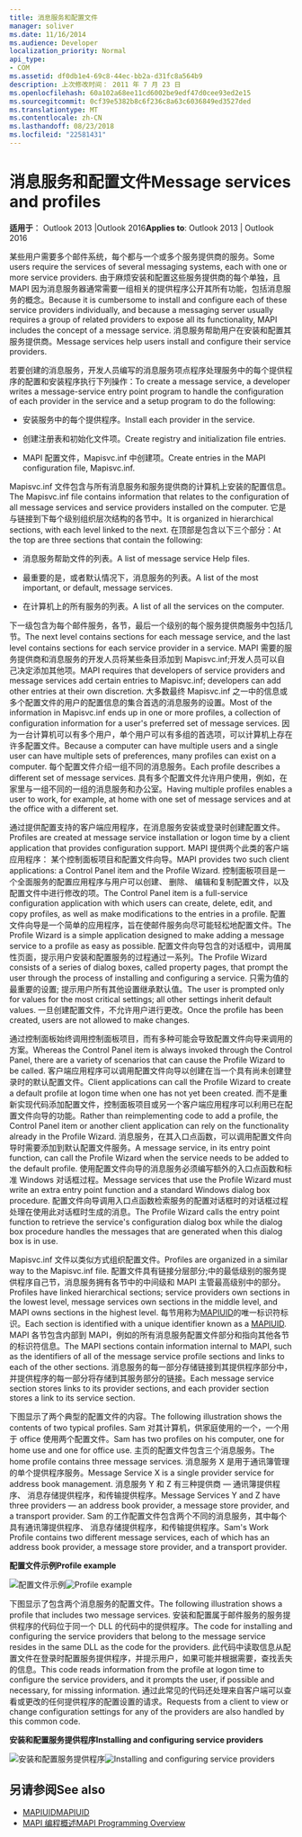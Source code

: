 ```yaml
---
title: 消息服务和配置文件
manager: soliver
ms.date: 11/16/2014
ms.audience: Developer
localization_priority: Normal
api_type:
- COM
ms.assetid: df0db1e4-69c8-44ec-bb2a-d31fc8a564b9
description: 上次修改时间： 2011 年 7 月 23 日
ms.openlocfilehash: 60a102a68ee11cd6002be9edf47d0cee93ed2e15
ms.sourcegitcommit: 0cf39e5382b8c6f236c8a63c6036849ed3527ded
ms.translationtype: MT
ms.contentlocale: zh-CN
ms.lasthandoff: 08/23/2018
ms.locfileid: "22581431"
---
```

# <a name="message-services-and-profiles"></a><span data-ttu-id="ea390-103">消息服务和配置文件</span><span class="sxs-lookup"><span data-stu-id="ea390-103">Message services and profiles</span></span>
  
<span data-ttu-id="ea390-104">**适用于**： Outlook 2013 |Outlook 2016</span><span class="sxs-lookup"><span data-stu-id="ea390-104">**Applies to**: Outlook 2013 | Outlook 2016</span></span> 
  
<span data-ttu-id="ea390-105">某些用户需要多个邮件系统，每个都与一个或多个服务提供商的服务。</span><span class="sxs-lookup"><span data-stu-id="ea390-105">Some users require the services of several messaging systems, each with one or more service providers.</span></span> <span data-ttu-id="ea390-106">由于麻烦安装和配置这些服务提供商的每个单独，且 MAPI 因为消息服务器通常需要一组相关的提供程序公开其所有功能，包括消息服务的概念。</span><span class="sxs-lookup"><span data-stu-id="ea390-106">Because it is cumbersome to install and configure each of these service providers individually, and because a messaging server usually requires a group of related providers to expose all its functionality, MAPI includes the concept of a message service.</span></span> <span data-ttu-id="ea390-107">消息服务帮助用户在安装和配置其服务提供商。</span><span class="sxs-lookup"><span data-stu-id="ea390-107">Message services help users install and configure their service providers.</span></span>
  
<span data-ttu-id="ea390-108">若要创建的消息服务，开发人员编写的消息服务项点程序处理服务中的每个提供程序的配置和安装程序执行下列操作：</span><span class="sxs-lookup"><span data-stu-id="ea390-108">To create a message service, a developer writes a message-service entry point program to handle the configuration of each provider in the service and a setup program to do the following:</span></span>
  
- <span data-ttu-id="ea390-109">安装服务中的每个提供程序。</span><span class="sxs-lookup"><span data-stu-id="ea390-109">Install each provider in the service.</span></span>
    
- <span data-ttu-id="ea390-110">创建注册表和初始化文件项。</span><span class="sxs-lookup"><span data-stu-id="ea390-110">Create registry and initialization file entries.</span></span>
    
- <span data-ttu-id="ea390-111">MAPI 配置文件，Mapisvc.inf 中创建项。</span><span class="sxs-lookup"><span data-stu-id="ea390-111">Create entries in the MAPI configuration file, Mapisvc.inf.</span></span>
    
<span data-ttu-id="ea390-112">Mapisvc.inf 文件包含与所有消息服务和服务提供商的计算机上安装的配置信息。</span><span class="sxs-lookup"><span data-stu-id="ea390-112">The Mapisvc.inf file contains information that relates to the configuration of all message services and service providers installed on the computer.</span></span> <span data-ttu-id="ea390-113">它是与链接到下每个级别组织层次结构的各节中。</span><span class="sxs-lookup"><span data-stu-id="ea390-113">It is organized in hierarchical sections, with each level linked to the next.</span></span> <span data-ttu-id="ea390-114">在顶部是包含以下三个部分：</span><span class="sxs-lookup"><span data-stu-id="ea390-114">At the top are three sections that contain the following:</span></span> 
  
- <span data-ttu-id="ea390-115">消息服务帮助文件的列表。</span><span class="sxs-lookup"><span data-stu-id="ea390-115">A list of message service Help files.</span></span>
    
- <span data-ttu-id="ea390-116">最重要的是，或者默认情况下，消息服务的列表。</span><span class="sxs-lookup"><span data-stu-id="ea390-116">A list of the most important, or default, message services.</span></span>
    
- <span data-ttu-id="ea390-117">在计算机上的所有服务的列表。</span><span class="sxs-lookup"><span data-stu-id="ea390-117">A list of all the services on the computer.</span></span>
    
<span data-ttu-id="ea390-118">下一级包含为每个邮件服务，各节，最后一个级别的每个服务提供商服务中包括几节。</span><span class="sxs-lookup"><span data-stu-id="ea390-118">The next level contains sections for each message service, and the last level contains sections for each service provider in a service.</span></span> <span data-ttu-id="ea390-119">MAPI 需要的服务提供商和消息服务的开发人员将某些条目添加到 Mapisvc.inf;开发人员可以自己决定添加其他项。</span><span class="sxs-lookup"><span data-stu-id="ea390-119">MAPI requires that developers of service providers and message services add certain entries to Mapisvc.inf; developers can add other entries at their own discretion.</span></span> <span data-ttu-id="ea390-120">大多数最终 Mapisvc.inf 之一中的信息或多个配置文件的用户的配置信息的集合首选的消息服务的设置。</span><span class="sxs-lookup"><span data-stu-id="ea390-120">Most of the information in Mapisvc.inf ends up in one or more profiles, a collection of configuration information for a user's preferred set of message services.</span></span> <span data-ttu-id="ea390-121">因为一台计算机可以有多个用户，单个用户可以有多组的首选项，可以计算机上存在许多配置文件。</span><span class="sxs-lookup"><span data-stu-id="ea390-121">Because a computer can have multiple users and a single user can have multiple sets of preferences, many profiles can exist on a computer.</span></span> <span data-ttu-id="ea390-122">每个配置文件介绍一组不同的消息服务。</span><span class="sxs-lookup"><span data-stu-id="ea390-122">Each profile describes a different set of message services.</span></span> <span data-ttu-id="ea390-123">具有多个配置文件允许用户使用，例如，在家里与一组不同的一组的消息服务和办公室。</span><span class="sxs-lookup"><span data-stu-id="ea390-123">Having multiple profiles enables a user to work, for example, at home with one set of message services and at the office with a different set.</span></span>
  
<span data-ttu-id="ea390-124">通过提供配置支持的客户端应用程序，在消息服务安装或登录时创建配置文件。</span><span class="sxs-lookup"><span data-stu-id="ea390-124">Profiles are created at message service installation or logon time by a client application that provides configuration support.</span></span> <span data-ttu-id="ea390-125">MAPI 提供两个此类的客户端应用程序： 某个控制面板项目和配置文件向导。</span><span class="sxs-lookup"><span data-stu-id="ea390-125">MAPI provides two such client applications: a Control Panel item and the Profile Wizard.</span></span> <span data-ttu-id="ea390-126">控制面板项目是一个全面服务的配置应用程序与用户可以创建、 删除、 编辑和复制配置文件，以及配置文件中进行修改的项。</span><span class="sxs-lookup"><span data-stu-id="ea390-126">The Control Panel item is a full-service configuration application with which users can create, delete, edit, and copy profiles, as well as make modifications to the entries in a profile.</span></span> <span data-ttu-id="ea390-127">配置文件向导是一个简单的应用程序，旨在使邮件服务向尽可能轻松地配置文件。</span><span class="sxs-lookup"><span data-stu-id="ea390-127">The Profile Wizard is a simple application designed to make adding a message service to a profile as easy as possible.</span></span> <span data-ttu-id="ea390-128">配置文件向导包含的对话框中，调用属性页面，提示用户安装和配置服务的过程通过一系列。</span><span class="sxs-lookup"><span data-stu-id="ea390-128">The Profile Wizard consists of a series of dialog boxes, called property pages, that prompt the user through the process of installing and configuring a service.</span></span> <span data-ttu-id="ea390-129">只需为值的最重要的设置; 提示用户所有其他设置继承默认值。</span><span class="sxs-lookup"><span data-stu-id="ea390-129">The user is prompted only for values for the most critical settings; all other settings inherit default values.</span></span> <span data-ttu-id="ea390-130">一旦创建配置文件，不允许用户进行更改。</span><span class="sxs-lookup"><span data-stu-id="ea390-130">Once the profile has been created, users are not allowed to make changes.</span></span> 
  
<span data-ttu-id="ea390-131">通过控制面板始终调用控制面板项目，而有多种可能会导致配置文件向导来调用的方案。</span><span class="sxs-lookup"><span data-stu-id="ea390-131">Whereas the Control Panel item is always invoked through the Control Panel, there are a variety of scenarios that can cause the Profile Wizard to be called.</span></span> <span data-ttu-id="ea390-132">客户端应用程序可以调用配置文件向导以创建在当一个具有尚未创建登录时的默认配置文件。</span><span class="sxs-lookup"><span data-stu-id="ea390-132">Client applications can call the Profile Wizard to create a default profile at logon time when one has not yet been created.</span></span> <span data-ttu-id="ea390-133">而不是重新实现代码添加配置文件，控制面板项目或另一个客户端应用程序可以利用已在配置文件向导的功能。</span><span class="sxs-lookup"><span data-stu-id="ea390-133">Rather than reimplementing code to add a profile, the Control Panel item or another client application can rely on the functionality already in the Profile Wizard.</span></span> <span data-ttu-id="ea390-134">消息服务，在其入口点函数，可以调用配置文件向导时需要添加到默认配置文件服务。</span><span class="sxs-lookup"><span data-stu-id="ea390-134">A message service, in its entry point function, can call the Profile Wizard when the service needs to be added to the default profile.</span></span> <span data-ttu-id="ea390-135">使用配置文件向导的消息服务必须编写额外的入口点函数和标准 Windows 对话框过程。</span><span class="sxs-lookup"><span data-stu-id="ea390-135">Message services that use the Profile Wizard must write an extra entry point function and a standard Windows dialog box procedure.</span></span> <span data-ttu-id="ea390-136">配置文件向导调用入口点函数检索服务的配置对话框时的对话框过程处理在使用此对话框时生成的消息。</span><span class="sxs-lookup"><span data-stu-id="ea390-136">The Profile Wizard calls the entry point function to retrieve the service's configuration dialog box while the dialog box procedure handles the messages that are generated when this dialog box is in use.</span></span> 
  
<span data-ttu-id="ea390-137">Mapisvc.inf 文件以类似方式组织配置文件。</span><span class="sxs-lookup"><span data-stu-id="ea390-137">Profiles are organized in a similar way to the Mapisvc.inf file.</span></span> <span data-ttu-id="ea390-138">配置文件具有链接分层部分;中的最低级别的服务提供程序自己节，消息服务拥有各节中的中间级和 MAPI 主管最高级别中的部分。</span><span class="sxs-lookup"><span data-stu-id="ea390-138">Profiles have linked hierarchical sections; service providers own sections in the lowest level, message services own sections in the middle level, and MAPI owns sections in the highest level.</span></span> <span data-ttu-id="ea390-139">每节用称为[MAPIUID](mapiuid.md)的唯一标识符标识。</span><span class="sxs-lookup"><span data-stu-id="ea390-139">Each section is identified with a unique identifier known as a [MAPIUID](mapiuid.md).</span></span> <span data-ttu-id="ea390-140">MAPI 各节包含内部到 MAPI，例如的所有消息服务配置文件部分和指向其他各节的标识符信息。</span><span class="sxs-lookup"><span data-stu-id="ea390-140">The MAPI sections contain information internal to MAPI, such as the identifiers of all of the message service profile sections and links to each of the other sections.</span></span> <span data-ttu-id="ea390-141">消息服务的每一部分存储链接到其提供程序部分中，并提供程序的每一部分将存储到其服务部分的链接。</span><span class="sxs-lookup"><span data-stu-id="ea390-141">Each message service section stores links to its provider sections, and each provider section stores a link to its service section.</span></span> 
  
<span data-ttu-id="ea390-142">下图显示了两个典型的配置文件的内容。</span><span class="sxs-lookup"><span data-stu-id="ea390-142">The following illustration shows the contents of two typical profiles.</span></span> <span data-ttu-id="ea390-143">Sam 对其计算机，供家庭使用的一个，一个用于 office 使用两个配置文件。</span><span class="sxs-lookup"><span data-stu-id="ea390-143">Sam has two profiles on his computer, one for home use and one for office use.</span></span> <span data-ttu-id="ea390-144">主页的配置文件包含三个消息服务。</span><span class="sxs-lookup"><span data-stu-id="ea390-144">The home profile contains three message services.</span></span> <span data-ttu-id="ea390-145">消息服务 X 是用于通讯簿管理的单个提供程序服务。</span><span class="sxs-lookup"><span data-stu-id="ea390-145">Message Service X is a single provider service for address book management.</span></span> <span data-ttu-id="ea390-146">消息服务 Y 和 Z 有三种提供商 — 通讯簿提供程序、 消息存储提供程序，和传输提供程序。</span><span class="sxs-lookup"><span data-stu-id="ea390-146">Message Services Y and Z have three providers — an address book provider, a message store provider, and a transport provider.</span></span> <span data-ttu-id="ea390-147">Sam 的工作配置文件包含两个不同的消息服务，其中每个具有通讯簿提供程序、 消息存储提供程序，和传输提供程序。</span><span class="sxs-lookup"><span data-stu-id="ea390-147">Sam's Work Profile contains two different message services, each of which has an address book provider, a message store provider, and a transport provider.</span></span> 
  
<span data-ttu-id="ea390-148">**配置文件示例**</span><span class="sxs-lookup"><span data-stu-id="ea390-148">**Profile example**</span></span>
  
<span data-ttu-id="ea390-149">![配置文件示例](media/amapi_56.gif "配置文件示例")</span><span class="sxs-lookup"><span data-stu-id="ea390-149">![Profile example](media/amapi_56.gif "Profile example")</span></span>
  
<span data-ttu-id="ea390-150">下图显示了包含两个消息服务的配置文件。</span><span class="sxs-lookup"><span data-stu-id="ea390-150">The following illustration shows a profile that includes two message services.</span></span> <span data-ttu-id="ea390-151">安装和配置属于邮件服务的服务提供程序的代码位于同一个 DLL 的代码中的提供程序。</span><span class="sxs-lookup"><span data-stu-id="ea390-151">The code for installing and configuring the service providers that belong to the message service resides in the same DLL as the code for the providers.</span></span> <span data-ttu-id="ea390-152">此代码中读取信息从配置文件在登录时配置服务提供程序，并提示用户，如果可能并根据需要，查找丢失的信息。</span><span class="sxs-lookup"><span data-stu-id="ea390-152">This code reads information from the profile at logon time to configure the service providers, and it prompts the user, if possible and necessary, for missing information.</span></span> <span data-ttu-id="ea390-153">通过此常见的代码还处理来自客户端可以查看或更改的任何提供程序的配置设置的请求。</span><span class="sxs-lookup"><span data-stu-id="ea390-153">Requests from a client to view or change configuration settings for any of the providers are also handled by this common code.</span></span>
  
<span data-ttu-id="ea390-154">**安装和配置服务提供程序**</span><span class="sxs-lookup"><span data-stu-id="ea390-154">**Installing and configuring service providers**</span></span>
  
<span data-ttu-id="ea390-155">![安装和配置服务提供程序](media/amapi_55.gif "安装和配置服务提供程序")</span><span class="sxs-lookup"><span data-stu-id="ea390-155">![Installing and configuring service providers](media/amapi_55.gif "Installing and configuring service providers")</span></span>
  
## <a name="see-also"></a><span data-ttu-id="ea390-156">另请参阅</span><span class="sxs-lookup"><span data-stu-id="ea390-156">See also</span></span>

- [<span data-ttu-id="ea390-157">MAPIUID</span><span class="sxs-lookup"><span data-stu-id="ea390-157">MAPIUID</span></span>](mapiuid.md)
- [<span data-ttu-id="ea390-158">MAPI 编程概述</span><span class="sxs-lookup"><span data-stu-id="ea390-158">MAPI Programming Overview</span></span>](mapi-programming-overview.md)

